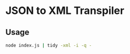 JSON to XML Transpiler
======================

Usage
-----
```sh
node index.js | tidy -xml -i -q -
```
